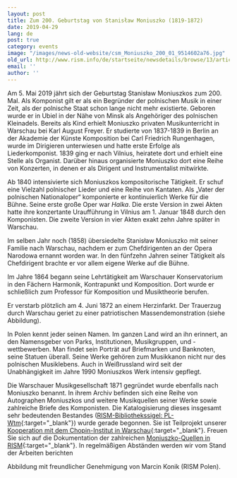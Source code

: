 ```yaml
---
layout: post
title: Zum 200. Geburtstag von Stanisław Moniuszko (1819-1872)
date: 2019-04-29
lang: de
post: true
category: events
image: "/images/news-old-website/csm_Moniuszko_200_01_9514602a76.jpg"
old_url: http://www.rism.info/de/startseite/newsdetails/browse/13/article/64/stanislaw-moniuszko-1819-1872-on-his-200th-birthday.html
email: ''
author: ''
---
```


Am 5. Mai 2019 jährt sich der Geburtstag Stanisław Moniuszkos zum 200. Mal. Als Komponist gilt er als ein Begründer der polnischen Musik in einer Zeit, als der polnische Staat schon lange nicht mehr existierte. Geboren wurde er in Ubiel in der Nähe von Minsk als Angehöriger des polnischen Kleinadels. Bereits als Kind erhielt Moniuszko privaten Musikunterricht in Warschau bei Karl August Freyer. Er studierte von 1837-1839 in Berlin an der Akademie der Künste Komposition bei Carl Friedrich Rungenhagen, wurde im Dirigieren unterwiesen und hatte erste Erfolge als Liederkomponist. 1839 ging er nach Vilnius, heiratete dort und erhielt eine Stelle als Organist. Darüber hinaus organisierte Moniuszko dort eine Reihe von Konzerten, in denen er als Dirigent und Instrumentalist mitwirkte.

Ab 1840 intensivierte sich Moniuszkos kompositorische Tätigkeit. Er schuf eine Vielzahl polnischer Lieder und eine Reihe von Kantaten. Als „Vater der polnischen Nationaloper“ komponierte er kontinuierlich Werke für die Bühne. Seine erste große Oper war _Halka_. Die erste Version in zwei Akten hatte ihre konzertante Uraufführung in Vilnius am 1. Januar 1848 durch den Komponisten. Die zweite Version in vier Akten exakt zehn Jahre später in Warschau.

Im selben Jahr noch (1858) übersiedelte Stanisław Moniuszko mit seiner Familie nach Warschau, nachdem er zum Chefdirigenten an der Opera Narodowa ernannt worden war. In den fünfzehn Jahren seiner Tätigkeit als Chefdirigent brachte er vor allem eigene Werke auf die Bühne.

Im Jahre 1864 begann seine Lehrtätigkeit am Warschauer Konservatorium in den Fächern Harmonik, Kontrapunkt und Komposition. Dort wurde er schließlich zum Professor für Komposition und Musiktheorie berufen.

Er verstarb plötzlich am 4. Juni 1872 an einem Herzinfarkt. Der Trauerzug durch Warschau geriet zu einer patriotischen Massendemonstration (siehe Abbildung).

In Polen kennt jeder seinen Namen. Im ganzen Land wird an ihn erinnert, an den Namensgeber von Parks, Institutionen, Musikgruppen, und -wettbewerben. Man findet sein Porträt auf Briefmarken und Banknoten, seine Statuen überall. Seine Werke gehören zum Musikkanon nicht nur des polnischen Musiklebens. Auch in Weißrussland wird seit der Unabhängigkeit im Jahre 1990 Moniuszkos Werk intensiv gepflegt.

Die Warschauer Musikgesellschaft 1871 gegründet wurde ebenfalls nach Moniuszko benannt. In ihrem Archiv befinden sich eine Reihe von Autographen Moniuszkos und weitere Musikquellen seiner Werke sowie zahlreiche Briefe des Komponisten. Die Katalogisierung dieses insgesamt sehr bedeutenden Bestandes ([RISM-Bibliothekssigel: PL-Wtm](https://opac.rism.info/search?View=rism&siglum=PL-Wtm){:target="_blank"}) wurde gerade begonnen. Sie ist Teilprojekt unserer [Kooperation mit dem Chopin-Institut in Warschau](/library_collections/2019/02/18/close-cooperation-between-rism-and-the-chopin.html){:target="_blank"}. Freuen Sie sich auf die Dokumentation der zahlreichen [Moniuszko-Quellen in RISM](https://opac.rism.info/search?View=rism&author=Moniuszko){:target="_blank"}. In regelmäßigen Abständen werden wir vom Stand der Arbeiten berichten

Abbildung mit freundlicher Genehmigung von Marcin Konik (RISM Polen).
